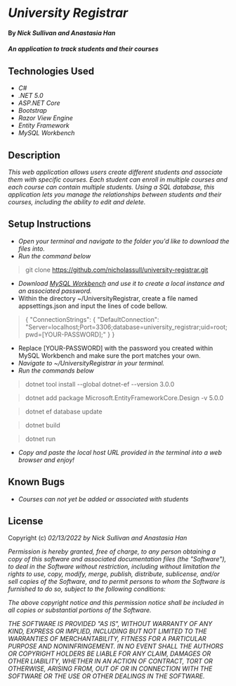 # _University Registrar_

#### By _**Nick Sullivan and Anastasia Han**_

#### _An application to track students and their courses_

## Technologies Used

* _C#_
* _.NET 5.0_
* _ASP.NET Core_
* _Bootstrap_
* _Razor View Engine_
* _Entity Framework_
* _MySQL Workbench_

## Description

_This web application allows users create different students and associate them with specific courses. Each student can enroll in multiple courses and each course can contain multiple students. Using a SQL database, this application lets you manage the relationships between students and their courses, including the ability to edit and delete._

## Setup Instructions

* _Open your terminal and navigate to the folder you'd like to download the files into._
* _Run the command below_
> git clone https://github.com/nicholassull/university-registrar.git
* _Download [MySQL Workbench](https://www.mysql.com/products/workbench/) and use it to create a local instance and an associated password._
* Within the directory ~/UniversityRegistrar, create a file named appsettings.json and input the lines of code bellow.
> {
  "ConnectionStrings": {
      "DefaultConnection": "Server=localhost;Port=3306;database=university_registrar;uid=root;pwd=[YOUR-PASSWORD];"
  }
}
  * Replace [YOUR-PASSWORD] with the password you created within MySQL Workbench and make sure the port matches your own.
* _Navigate to ~/UniversityRegistrar in your terminal._
* _Run the commands below_
>dotnet tool install --global dotnet-ef --version 3.0.0

>dotnet add package Microsoft.EntityFrameworkCore.Design -v 5.0.0

>dotnet ef database update

>dotnet build

>dotnet run
* _Copy and paste the local host URL provided in the terminal into a web browser and enjoy!_

## Known Bugs

* _Courses can not yet be added or associated with students_

## License

Copyright (c) _02/13/2022_ _by Nick Sullivan and Anastasia Han_


_Permission is hereby granted, free of charge, to any person obtaining a copy of this software and associated documentation files (the "Software"), to deal in the Software without restriction, including without limitation the rights to use, copy, modify, merge, publish, distribute, sublicense, and/or sell copies of the Software, and to permit persons to whom the Software is furnished to do so, subject to the following conditions:_

_The above copyright notice and this permission notice shall be included in all copies or substantial portions of the Software._

_THE SOFTWARE IS PROVIDED "AS IS", WITHOUT WARRANTY OF ANY KIND, EXPRESS OR IMPLIED, INCLUDING BUT NOT LIMITED TO THE WARRANTIES OF MERCHANTABILITY, FITNESS FOR A PARTICULAR PURPOSE AND NONINFRINGEMENT. IN NO EVENT SHALL THE AUTHORS OR COPYRIGHT HOLDERS BE LIABLE FOR ANY CLAIM, DAMAGES OR OTHER LIABILITY, WHETHER IN AN ACTION OF CONTRACT, TORT OR OTHERWISE, ARISING FROM, OUT OF OR IN CONNECTION WITH THE SOFTWARE OR THE USE OR OTHER DEALINGS IN THE SOFTWARE._